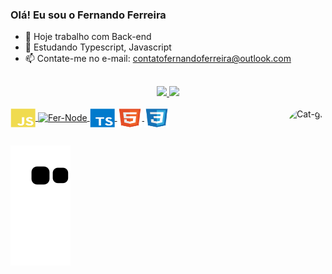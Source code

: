 ### Olá! Eu sou o Fernando Ferreira

- 🔭 Hoje trabalho com Back-end
- 🌱 Estudando Typescript, Javascript
- 📫 Contate-me no e-mail: contatofernandoferreira@outlook.com

 ##
 
<div align="center">
  <a href="https://github.com/fernandoferreira1">
  <img height="150em" src="https://github-readme-stats.vercel.app/api?username=fernandoferreira1&show_icons=true&theme=dracula&include_all_commits=true&count_private=true"/>
  <img height="150em" src="https://github-readme-stats.vercel.app/api/top-langs/?username=fernandoferreira1&layout=compact&langs_count=7&theme=dracula"/>
</div> 
<div style="display: inline_block"><br>
 
  <img align="center" alt="Fer-Js" height="30" width="40" src="https://raw.githubusercontent.com/devicons/devicon/master/icons/javascript/javascript-plain.svg">
  <img align="center" alt="Fer-Node" height="30" width="40"src="https://cdn.jsdelivr.net/gh/devicons/devicon/icons/nodejs/nodejs-original.svg" >
  <img align="center" alt="Fer-Ts" height="30" width="40" src="https://raw.githubusercontent.com/devicons/devicon/master/icons/typescript/typescript-plain.svg">
  <img align="center" alt="Fer-HTML" height="30" width="40" src="https://raw.githubusercontent.com/devicons/devicon/master/icons/html5/html5-original.svg">
  <img align="center" alt="Fer-CSS" height="30" width="40" src="https://raw.githubusercontent.com/devicons/devicon/master/icons/css3/css3-original.svg">
  <img align="right" alt="Cat-gif" height="150" style="border-radius:50px;" src="https://c.tenor.com/e-LsbnNHQ5cAAAAM/catjam-cat-dancing.gif">
 
</div>

 
##

  ![Snake animation](https://github.com/fernandoferreira1/fernandoferreira1/blob/output/github-contribution-grid-snake.svg)
